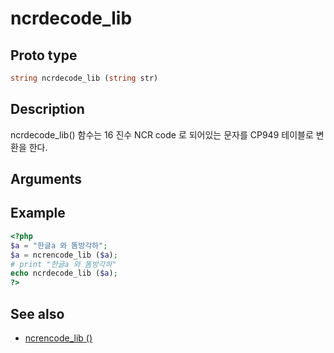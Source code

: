 # ncrdecode_lib

## Proto type

```php
string ncrdecode_lib (string str)
```

## Description

ncrdecode_lib() 함수는 16 진수 NCR code 로 되어있는 문자를 CP949 테이블로 변환을 한다.

## Arguments


## Example

```php
<?php
$a = "한글a 와 똠방각하";
$a = ncrencode_lib ($a);
# print "한글a 와 똠방각하"
echo ncrdecode_lib ($a);
?>
```

## See also
* [ncrencode_lib ()](Charset/ncrencode_lib.md)


